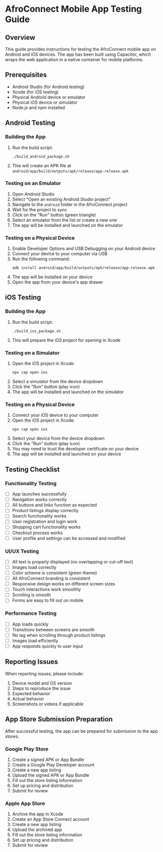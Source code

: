 # AfroConnect Mobile App Testing Guide

## Overview
This guide provides instructions for testing the AfroConnect mobile app on Android and iOS devices. The app has been built using Capacitor, which wraps the web application in a native container for mobile platforms.

## Prerequisites
- Android Studio (for Android testing)
- Xcode (for iOS testing)
- Physical Android device or emulator
- Physical iOS device or simulator
- Node.js and npm installed

## Android Testing

### Building the App
1. Run the build script:
   ```
   ./build_android_package.sh
   ```
2. This will create an APK file at `android/app/build/outputs/apk/release/app-release.apk`

### Testing on an Emulator
1. Open Android Studio
2. Select "Open an existing Android Studio project"
3. Navigate to the `android` folder in the AfroConnect project
4. Wait for the project to sync
5. Click on the "Run" button (green triangle)
6. Select an emulator from the list or create a new one
7. The app will be installed and launched on the emulator

### Testing on a Physical Device
1. Enable Developer Options and USB Debugging on your Android device
2. Connect your device to your computer via USB
3. Run the following command:
   ```
   adb install android/app/build/outputs/apk/release/app-release.apk
   ```
4. The app will be installed on your device
5. Open the app from your device's app drawer

## iOS Testing

### Building the App
1. Run the build script:
   ```
   ./build_ios_package.sh
   ```
2. This will prepare the iOS project for opening in Xcode

### Testing on a Simulator
1. Open the iOS project in Xcode:
   ```
   npx cap open ios
   ```
2. Select a simulator from the device dropdown
3. Click the "Run" button (play icon)
4. The app will be installed and launched on the simulator

### Testing on a Physical Device
1. Connect your iOS device to your computer
2. Open the iOS project in Xcode:
   ```
   npx cap open ios
   ```
3. Select your device from the device dropdown
4. Click the "Run" button (play icon)
5. You may need to trust the developer certificate on your device
6. The app will be installed and launched on your device

## Testing Checklist

### Functionality Testing
- [ ] App launches successfully
- [ ] Navigation works correctly
- [ ] All buttons and links function as expected
- [ ] Product listings display correctly
- [ ] Search functionality works
- [ ] User registration and login work
- [ ] Shopping cart functionality works
- [ ] Checkout process works
- [ ] User profile and settings can be accessed and modified

### UI/UX Testing
- [ ] All text is properly displayed (no overlapping or cut-off text)
- [ ] Images load correctly
- [ ] Color scheme is consistent (green theme)
- [ ] All AfroConnect branding is consistent
- [ ] Responsive design works on different screen sizes
- [ ] Touch interactions work smoothly
- [ ] Scrolling is smooth
- [ ] Forms are easy to fill out on mobile

### Performance Testing
- [ ] App loads quickly
- [ ] Transitions between screens are smooth
- [ ] No lag when scrolling through product listings
- [ ] Images load efficiently
- [ ] App responds quickly to user input

## Reporting Issues
When reporting issues, please include:
1. Device model and OS version
2. Steps to reproduce the issue
3. Expected behavior
4. Actual behavior
5. Screenshots or videos if applicable

## App Store Submission Preparation
After successful testing, the app can be prepared for submission to the app stores:

### Google Play Store
1. Create a signed APK or App Bundle
2. Create a Google Play Developer account
3. Create a new app listing
4. Upload the signed APK or App Bundle
5. Fill out the store listing information
6. Set up pricing and distribution
7. Submit for review

### Apple App Store
1. Archive the app in Xcode
2. Create an App Store Connect account
3. Create a new app listing
4. Upload the archived app
5. Fill out the store listing information
6. Set up pricing and distribution
7. Submit for review
